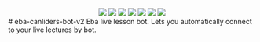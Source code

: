 <div align='center' textalign='center'>
<img src="https://img.shields.io/github/license/omerhuseyingul/eba-canliders-bot-v2.svg">
<img src="https://img.shields.io/github/downloads/omerhuseyingul/eba-canliders-bot-v2/total.svg">
<img src="https://img.shields.io/github/forks/{username}/{repo-name}.svg">
<img src="https://img.shields.io/github/stars/{username}/{repo-name}.svg">
<img src="https://img.shields.io/github/watchers/{username}/{repo-name}.svg">
<img src="https://img.shields.io/github/followers/{username}.svg?style=social&label=Follow&maxAge=2592000">
<img src="https://badge-size.herokuapp.com/{username}/{repo}/{branch}/{filename}">
</div>
# eba-canliders-bot-v2
Eba live lesson bot. Lets you automatically connect to your live lectures by bot.
